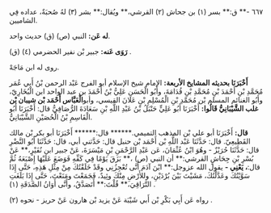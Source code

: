 ٦٦٧ -** ق:** بسر (١) بن جحاش (٢) القرشي،** ويُقال:** بشر (٣) لهُ صُحبَةٌ، عداده فِي الشاميين.

**له عَن:** النبي (ص) (ق) حديث واحد.

**رَوَى عَنه:** جبير بْن نفير الحضرمي (٤) (ق) .

روى له ابن مَاجَهْ.

**أَخْبَرَنَا بحديثه المشايخ الأربعة:** الإمام شيخ الإسلام أبو الفرج عَبْد الرحمن بْنُ أَبي عُمَر مُحَمَّدِ بْنِ أَحْمَدَ بْنِ مُحَمَّدِ بْنِ قُدَامَةَ، وأَبُو الْحَسَنِ عَلِيُّ بْنُ أَحْمَدَ بن عبد الواحد ابن الْبُخَارِيّ، وأَبُو الغنائم المسلم بْن مُحَمَّدِ بْنِ الْمُسْلِمِ بْنِ عَلانَ القيسي، وأبو**الْعَبَّاس أَحْمَد بْن شيبان بْن غلب الشَّيْبَانِيُّ قَالُوا:** أَخْبَرَنَا أَبُو عَلِيٍّ حَنْبَلُ بْنُ عَبْدِ اللَّهِ بْنِ سَعَادَةَ الرُّصَافِيُّ قال: أَخْبَرَنَا أَبُو الْقَاسِمِ بْنُ الْحُصَيْنِ الشَّيْبَانِيُّ.

**قال:** أَخْبَرَنَا أبو علي بْن المذهب التميمي.****** قال:****** أَخْبَرَنَا أبو بكر بْن مالك القَطِيعِيّ. قال: حَدَّثَنَا عَبْد اللَّهِ بْن أَحْمَد بْن حنبل قال: حَدَّثني أبي، قال: حَدَّثَنَا أَبُو النَّضْرِ قال: حَدَّثَنَا حُرَيْزٌ - وهُوَ ابْنُ عُثْمَانَ، عَن عَبْدِ الرَّحْمَنِ بْنِ مَيْسَرَةَ، عَنْ جبير ابن نُفَيْرٍ،** عَنْ بُسْرِ بْنِ جِحَاشٍ القرشي:** أن النبي (ص) ،** بَزَقَ يَوْمًا فِي كَفِّهِ فَوَضَعَ عَلَيْهَا إِصْبَعَهُ ثُمَّ قال:**، يَعْنِي -** يقول الله عزوجل:** ابْنَ آدَمَ أَنَّى تُعْجِزُنِي وقَدْ خَلَقْتُكَ مِنْ مِثْلِ هَذِهِ، حَتَّى إِذَا سَوَّيْتُكَ وعَدَّلْتُكَ، مَشَيْتَ بَيْنَ بُرْدَيْنِ، وللأَرْضِ مِنْكَ وئِيدٌ، فَجَمَعْتَ ومَنَعْتَ، حَتَّى إِذَا بَلَغَتِ التَّرَاقِيَ،** قُلْتَ:** أَتَصَدَّقُ، وأَنَّى أَوَانُ الصَّدَقَةِ (١) .

رواه عَن أَبِي بَكْرِ بْن أَبي شَيْبَة عَنْ يزيد بْن هارون عَنْ حريز - نحوه (٢) .